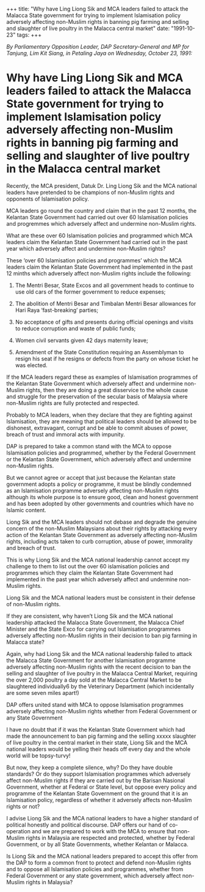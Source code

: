 +++ 
title: "Why have Ling Liong Sik and MCA leaders failed to attack the Malacca State government for trying to implement Islamisation policy adversely affecting non-Muslim rights in banning pig farming and selling and slaughter of live poultry in the Malacca central market"
date: "1991-10-23"
tags:
+++

_By Parliamentary Opposition Leader, DAP Secretary-General and MP for Tanjung, Lim Kit Siang, in Petaling Jaya on Wednesday, October 23, 1991:_

# Why have Ling Liong Sik and MCA leaders failed to attack the Malacca State government for trying to implement Islamisation policy adversely affecting non-Muslim rights in banning pig farming and selling and slaughter of live poultry in the Malacca central market

Recently, the MCA president, Datuk Dr. Ling Liong Sik and the MCA national leaders have pretended to be champions of non-Muslim rights and opponents of Islamisation policy.</u>

MCA leaders go round the country and claim that in the past 12 months, the Kelantan State Government had carried out over 60 Islamisation policies and progremmes which adversely affect and undermine non-Muslim rights.

What are these over 60 Islamisation policies and programmed which MCA leaders claim the Kelantan State Government had carried out in the past year which adversely affect and undermine non-Muslim rights?

These ‘over 60 Islamisation policies and programmes’ which the MCA leaders claim the Kelantan State Government had implemented in the past 12 minths which adversely affect non-Muslim rights include the following:

1. The Mentri Besar, State Excos and all government heads to continue to use old cars of the former government to reduce expenses;

2. The abolition of Mentri Besar and Timbalan Mentri Besar allowances for Hari Raya ‘fast-breaking’ parties;

3. No acceptance of gifts and presents during official openings and visits to reduce corruption and waste of public funds;

4. Women civil servants given 42 days maternity leave;

5. Amendment of the State Constitution requiring an Assemblyman to resign his seat if he resigns or defects from the party on whose ticket he was elected.

If the MCA leaders regard these as examples of Islamisation programmes of the Kelantan State Government which adversely affect and undermine non-Muslim rights, then they are doing a great disservice to the whole cause and struggle for the preservation of the secular basis of Malaysia where non-Muslim rights are fully protected and respected.

Probably to MCA leaders, when they declare that they are fighting against Islamisation, they are meaning that political leaders should be allowed to be dishonest, extravagant, corrupt and be able to commit abuses of power, breach of trust and immoral acts with impunity.

DAP is prepared to take a common stand with the MCA to oppose Islamisation policies and programmed, whether by the Federal Government or the Kelantan State Government, which adversely affect and undermine non-Muslim rights.

But we cannot agree or accept that just because the Kelantan state government adopts a policy or programme, it must be blindly condemned as an Islamisation programme adversely affecting non-Muslim rights although its whole purpose is to ensure good, clean and honest government and has been adopted by other governments and countries which have no Islamic content.

Liong Sik and the MCA leaders should not debase and degrade the genuine concern of the non-Muslim Malaysians about their rights by attacking every action of the Kelantan State Government as adversely affecting non-Muslim rights, including acts taken to curb corruption, abuse of power, immorality and breach of trust.

This is why Liong Sik and the MCA national leadership cannot accept my challenge to them to list out the over 60 islamisation policies and programmes which they claim the Kelantan State Government had implemented in the past year which adversely affect and undermine non-Muslim rights.

Liong Sik and the MCA national leaders must be consistent in their defense of non-Muslim rights.

If they are consistent, why haven’t Liong Sik and the MCA national leadership attacked the Malacca State Government, the Malacca Chief Minister and the State Exco for carrying out Islamisation programmes adversely affecting non-Muslim rights in their decision to ban pig farming in Malacca state?

Again, why had Liong Sik and the MCA national leadership failed to attack the Malacca State Government for another Islamisation programme adversely affecting non-Muslim rights with the recent decision to ban the selling and slaughter of live poultry in the Malacca Central Market, requiring the over 2,000 poultry a day sold at the Malacca Central Market to be slaughtered individually6 by the Veterinary Department (which incidentally are some seven miles apart!)

DAP offers united stand with MCA to oppose Islamisation programmes adversely affecting non-Muslim rights whether from Federal Government or any State Government

I have no doubt that if it was the Kelantan State Government which had made the announcement to ban pig farming and the selling xxxxx slaughter of live poultry in the central market in their state, Liong Sik and the MCA national leaders would be yelling their heads off every day and the whole world will be topsy-turvy!

But now, they keep a complete silence, why? Do they have double standards? Or do they support Islamisation programmes which adversely affect non-Muslim rights if they are carried out by the Barisan Nasional Government, whether at Federal or State level, but oppose every policy and programme of the Kelantan State Government on the ground that it is an Islamisation policy, regardless of whether it adversely affects non-Muslim rights or not?

I advise Liong Sik and the MCA national leaders to have a higher standard of political honestly and political discourse. DAP offers our hand of co-operation and we are prepared to work with the MCA to ensure that non-Muslim rights in Malaysia are respected and protected, whether by Federal Government, or by all State Governments, whether Kelantan or Malacca.

Is Liong Sik and the MCA national leaders prepared to accept this offer from the DAP to form a common front to protect and defend non-Muslim rights and to oppose all Islamisation policies and programmes, whether from Federal Government or any state government, which adversely affect non-Muslim rights in Malaysia?
 
